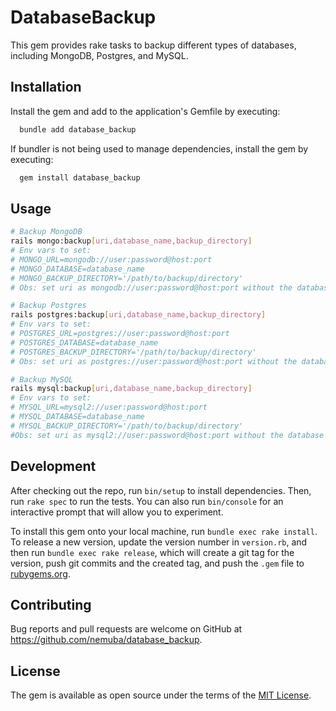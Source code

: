 # DatabaseBackup

This gem provides rake tasks to backup different types of databases, including MongoDB, Postgres, and MySQL.

## Installation

Install the gem and add to the application's Gemfile by executing:

```bash
  bundle add database_backup
```

If bundler is not being used to manage dependencies, install the gem by executing:

```bash
  gem install database_backup
```

## Usage

```bash
# Backup MongoDB
rails mongo:backup[uri,database_name,backup_directory]
# Env vars to set:
# MONGO_URL=mongodb://user:password@host:port
# MONGO_DATABASE=database_name
# MONGO_BACKUP_DIRECTORY='/path/to/backup/directory'
# Obs: set uri as mongodb://user:password@host:port without the database name

# Backup Postgres
rails postgres:backup[uri,database_name,backup_directory]
# Env vars to set:
# POSTGRES_URL=postgres://user:password@host:port
# POSTGRES_DATABASE=database_name
# POSTGRES_BACKUP_DIRECTORY='/path/to/backup/directory'
# Obs: set uri as postgres://user:password@host:port without the database name

# Backup MySQL
rails mysql:backup[uri,database_name,backup_directory]
# Env vars to set:
# MYSQL_URL=mysql2://user:password@host:port
# MYSQL_DATABASE=database_name
# MYSQL_BACKUP_DIRECTORY='/path/to/backup/directory'
#Obs: set uri as mysql2://user:password@host:port without the database name
```

## Development

After checking out the repo, run `bin/setup` to install dependencies. Then, run `rake spec` to run the tests. You can also run `bin/console` for an interactive prompt that will allow you to experiment.

To install this gem onto your local machine, run `bundle exec rake install`. To release a new version, update the version number in `version.rb`, and then run `bundle exec rake release`, which will create a git tag for the version, push git commits and the created tag, and push the `.gem` file to [rubygems.org](https://rubygems.org).

## Contributing

Bug reports and pull requests are welcome on GitHub at https://github.com/nemuba/database_backup.

## License

The gem is available as open source under the terms of the [MIT License](https://opensource.org/licenses/MIT).
